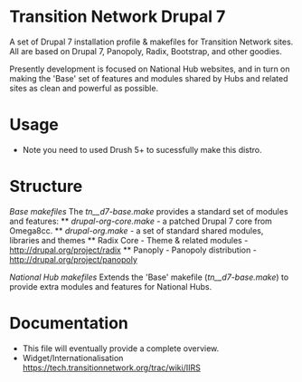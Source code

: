 Transition Network Drupal 7
===========================

A set of Drupal 7 installation profile & makefiles for Transition Network
sites. All are based on Drupal 7, Panopoly, Radix, Bootstrap, and other
goodies.

Presently development is focused on National Hub websites, and in turn
on making the 'Base' set of features and modules shared by Hubs and
related sites as clean and powerful as possible.


Usage
=====
* Note you need to used Drush 5+ to sucessfully make this distro.


Structure
=========
*Base makefiles*
The _tn__d7-base.make_ provides a standard set of modules and features:
** _drupal-org-core.make_ - a patched Drupal 7 core from Omega8cc.
** _drupal-org.make_ - a set of standard shared modules, libraries and themes
** Radix Core - Theme & related modules - http://drupal.org/project/radix
** Panoply - Panopoly distribution - http://drupal.org/project/panopoly

*National Hub makefiles*
Extends the 'Base' makefile (_tn__d7-base.make_) to provide extra
modules and features for National Hubs.


Documentation
=============
* This file will eventually provide a complete overview.
* Widget/Internationalisation https://tech.transitionnetwork.org/trac/wiki/IIRS

